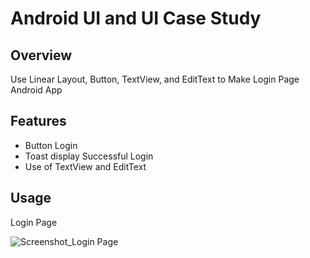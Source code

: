 # Android UI and UI Case Study

## Overview
Use Linear Layout, Button, TextView, and EditText to Make Login Page Android App

## Features
- Button Login
- Toast display Successful Login
- Use of TextView and EditText

## Usage
Login Page

![Screenshot_Login Page](https://user-images.githubusercontent.com/56164259/68088233-646aa580-fe8f-11e9-8735-e5fb469e8642.png)

